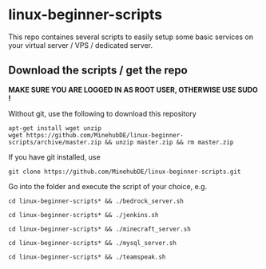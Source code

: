 # linux-beginner-scripts

This repo containes several scripts to easily setup some basic services on your virtual server / VPS / dedicated server.

## Download the scripts / get the repo

**MAKE SURE YOU ARE LOGGED IN AS ROOT USER, OTHERWISE USE SUDO !**

Without git, use the following to download this repository 

    apt-get install wget unzip
    wget https://github.com/MinehubDE/linux-beginner-scripts/archive/master.zip && unzip master.zip && rm master.zip

If you have git installed, use 

    git clone https://github.com/MinehubDE/linux-beginner-scripts.git


Go into the folder and execute the script of your choice, e.g.

    cd linux-beginner-scripts* && ./bedrock_server.sh

    cd linux-beginner-scripts* && ./jenkins.sh

    cd linux-beginner-scripts* && ./minecraft_server.sh

    cd linux-beginner-scripts* && ./mysql_server.sh

    cd linux-beginner-scripts* && ./teamspeak.sh

